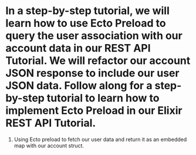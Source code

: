 # In a step-by-step tutorial, we will learn how to use Ecto Preload to query the user association with our account data in our REST API Tutorial. We will refactor our account JSON response to include our user JSON data. Follow along for a step-by-step tutorial to learn how to implement Ecto Preload in our Elixir REST API Tutorial.

1. Using Ecto preload to fetch our user data and return it as an embedded map with our account struct.